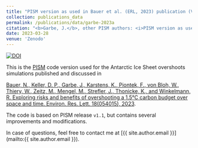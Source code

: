 ```yaml
---
title: "PISM version as used in Bauer et al. (ERL, 2023) publication (Version v1.1-overshoots-antarctica)"
collection: publications_data
permalink: /publications/data/garbe-2023a
citation: "<b>Garbe, J.</b>, other PISM authors: <i>PISM version as used in Bauer et al. (ERL, 2023) publication (Version v1.1-overshoots-antarctica)</i>, Zenodo, DOI: <a href='https://doi.org/10.5281/zenodo.7777927'>10.5281/zenodo.7777927</a>, 2023."
date: 2023-03-28
venue: 'Zenodo'
---
```


[![DOI](https://zenodo.org/badge/DOI/10.5281/zenodo.7777927.svg)](https://doi.org/10.5281/zenodo.7777927)

This is the [PISM](https://www.pism.io/ "https://www.pism.io/") code version used for the Antarctic Ice Sheet overshoots simulations published and discussed in 

[Bauer, N., Keller, D. P., Garbe, J., Karstens, K., Piontek, F., von Bloh, W., Thiery, W., Zeitz, M., Mengel, M., Strefler, J., Thonicke, K., and Winkelmann, R. Exploring risks and benefits of overshooting a 1.5°C carbon budget over space and time. Environ. Res. Lett. 18(054015), 2023](https://doi.org/10.1088/1748-9326/accd83 "https://doi.org/10.1088/1748-9326/accd83").

The code is based on PISM release `v1.1`, but contains several improvements and modifications.

In case of questions, feel free to contact me at [{{ site.author.email }}](mailto:{{ site.author.email }}).
